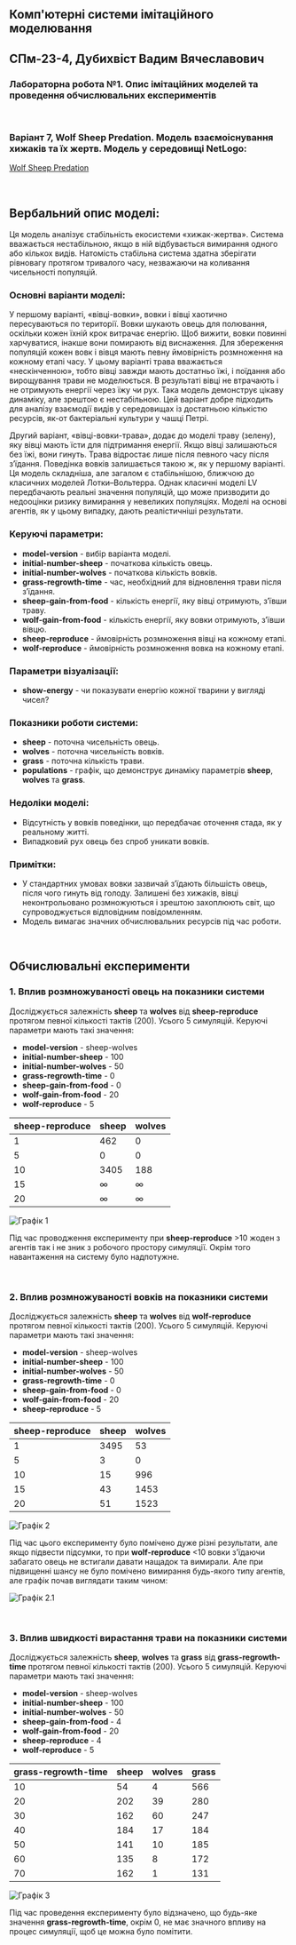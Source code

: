 ## Комп'ютерні системи імітаційного моделювання

## СПм-23-4, Дубихвіст Вадим Вячеславович

### Лабораторна робота №**1**. Опис імітаційних моделей та проведення обчислювальних експериментів

<br>

### Варіант 7, Wolf Sheep Predation. Модель взаємоіснування хижаків та їх жертв. Модель у середовищі NetLogo:

[Wolf Sheep Predation](http://www.netlogoweb.org/launch#http://www.netlogoweb.org/assets/modelslib/Sample%20Models/Biology/Wolf%20Sheep%20Predation.nlogo)

<br>

## Вербальний опис моделі:

Ця модель аналізує стабільність екосистеми «хижак-жертва». Система вважається нестабільною, якщо в ній відбувається вимирання одного або кількох видів. Натомість стабільна система здатна зберігати рівновагу протягом тривалого часу, незважаючи на коливання чисельності популяцій.

### Основні варіанти моделі:

У першому варіанті, «вівці-вовки», вовки і вівці хаотично пересуваються по території. Вовки шукають овець для полювання, оскільки кожен їхній крок витрачає енергію. Щоб вижити, вовки повинні харчуватися, інакше вони помирають від виснаження. Для збереження популяцій кожен вовк і вівця мають певну ймовірність розмноження на кожному етапі часу. У цьому варіанті трава вважається «нескінченною», тобто вівці завжди мають достатньо їжі, і поїдання або вирощування трави не моделюється. В результаті вівці не втрачають і не отримують енергії через їжу чи рух. Така модель демонструє цікаву динаміку, але зрештою є нестабільною. Цей варіант добре підходить для аналізу взаємодії видів у середовищах із достатньою кількістю ресурсів, як-от бактеріальні культури у чашці Петрі.

Другий варіант, «вівці-вовки-трава», додає до моделі траву (зелену), яку вівці мають їсти для підтримання енергії. Якщо вівці залишаються без їжі, вони гинуть. Трава відростає лише після певного часу після з’їдання. Поведінка вовків залишається такою ж, як у першому варіанті. Ця модель складніша, але загалом є стабільнішою, ближчою до класичних моделей Лотки–Вольтерра. Однак класичні моделі LV передбачають реальні значення популяцій, що може призводити до недооцінки ризику вимирання у невеликих популяціях. Моделі на основі агентів, як у цьому випадку, дають реалістичніші результати.

### Керуючі параметри:

- **model-version** - вибір варіанта моделі.
- **initial-number-sheep** - початкова кількість овець.
- **initial-number-wolves** - початкова кількість вовків.
- **grass-regrowth-time** - час, необхідний для відновлення трави після з’їдання.
- **sheep-gain-from-food** - кількість енергії, яку вівці отримують, з’ївши траву.
- **wolf-gain-from-food** - кількість енергії, яку вовки отримують, з’ївши вівцю.
- **sheep-reproduce** - ймовірність розмноження вівці на кожному етапі.
- **wolf-reproduce** - ймовірність розмноження вовка на кожному етапі.

### Параметри візуалізації:

- **show-energy** - чи показувати енергію кожної тварини у вигляді чисел?

### Показники роботи системи:

- **sheep** - поточна чисельність овець.
- **wolves** - поточна чисельність вовків.
- **grass** - поточна кількість трави.
- **populations** - графік, що демонструє динаміку параметрів **sheep**, **wolves** та **grass**.

### Недоліки моделі:

- Відсутність у вовків поведінки, що передбачає оточення стада, як у реальному житті.
- Випадковий рух овець без спроб уникати вовків.

### Примітки:

- У стандартних умовах вовки зазвичай з’їдають більшість овець, після чого гинуть від голоду. Залишені без хижаків, вівці неконтрольовано розмножуються і зрештою захоплюють світ, що супроводжується відповідним повідомленням.
- Модель вимагає значних обчислювальних ресурсів під час роботи.

<br>

## Обчислювальні експерименти

### 1. Вплив розмножуваності овець на показники системи

Досліджується залежність **sheep** та **wolves** від **sheep-reproduce** протягом певної кількості тактів (200).
Усього 5 симуляцій. Керуючі параметри мають такі значення:

- **model-version** - sheep-wolves
- **initial-number-sheep** - 100
- **initial-number-wolves** - 50
- **grass-regrowth-time** - 0
- **sheep-gain-from-food** - 0
- **wolf-gain-from-food** - 20
- **wolf-reproduce** - 5

<table>
<thead>
<tr><th>sheep-reproduce</th><th>sheep</th><th>wolves</th></tr>
</thead>
<tbody>
<tr><td>1</td><td>462</td><td>0</td></tr>
<tr><td>5</td><td>0</td><td>0</td></tr>
<tr><td>10</td><td>3405</td><td>188</td></tr>
<tr><td>15</td><td>∞</td><td>∞</td></tr>
<tr><td>20</td><td>∞</td><td>∞</td></tr>
</tbody>
</table>

![Графік 1](fig1.png)

Під час проводження експерименту при **sheep-reproduce** >10 жоден з агентів так і не зник з робочого простору симуляції. Окрім того навантаження на систему було надпотужне.

<br>

### 2. Вплив розмножуваності вовків на показники системи

Досліджується залежність **sheep** та **wolves** від **wolf-reproduce** протягом певної кількості тактів (200).
Усього 5 симуляцій. Керуючі параметри мають такі значення:

- **model-version** - sheep-wolves
- **initial-number-sheep** - 100
- **initial-number-wolves** - 50
- **grass-regrowth-time** - 0
- **sheep-gain-from-food** - 0
- **wolf-gain-from-food** - 20
- **sheep-reproduce** - 5

<table>
<thead>
<tr><th>sheep-reproduce</th><th>sheep</th><th>wolves</th></tr>
</thead>
<tbody>
<tr><td>1</td><td>3495</td><td>53</td></tr>
<tr><td>5</td><td>3</td><td>0</td></tr>
<tr><td>10</td><td>15</td><td>996</td></tr>
<tr><td>15</td><td>43</td><td>1453</td></tr>
<tr><td>20</td><td>51</td><td>1523</td></tr>
</tbody>
</table>

![Графік 2](fig2.png)

Під час цього експерименту було помічено дуже різні результати, але якщо підвести підсумки, то при **wolf-reproduce** <10 вовки з'їдаючи забагато овець не встигали давати нащадок та вимирали. Але при підвищенні шансу не було помічено вимирання будь-якого типу агентів, але графік почав виглядати таким чином:

![Графік 2.1](fig3.png)

<br>

### 3. Вплив швидкості вирастання трави на показники системи

Досліджується залежність **sheep**, **wolves** та **grass** від **grass-regrowth-time** протягом певної кількості тактів (200).
Усього 5 симуляцій. Керуючі параметри мають такі значення:

- **model-version** - sheep-wolves
- **initial-number-sheep** - 100
- **initial-number-wolves** - 50
- **sheep-gain-from-food** - 4
- **wolf-gain-from-food** - 20
- **sheep-reproduce** - 4
- **wolf-reproduce** - 5

<table>
<thead>
<tr><th>grass-regrowth-time</th><th>sheep</th><th>wolves</th><th>grass</th></tr>
</thead>
<tbody>
<tr><td>10</td><td>54</td><td>4</td><td>566</td></tr>
<tr><td>20</td><td>202</td><td>39</td><td>280</td></tr>
<tr><td>30</td><td>162</td><td>60</td><td>247</td></tr>
<tr><td>40</td><td>184</td><td>17</td><td>184</td></tr>
<tr><td>50</td><td>141</td><td>10</td><td>185</td></tr>
<tr><td>60</td><td>135</td><td>8</td><td>172</td></tr>
<tr><td>70</td><td>162</td><td>1</td><td>131</td></tr>
</tbody>
</table>

![Графік 3](fig4.png)

Під час проведення експерименту було відзначено, що будь-яке значення **grass-regrowth-time**, окрім 0, не має значного впливу на процес симуляції, щоб це можна було помітити.
